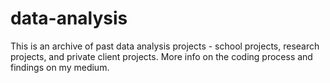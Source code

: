 # data-analysis
This is an archive of past data analysis projects -  school projects, research projects, and private client projects. 
More info on the coding process and findings on my medium. 
